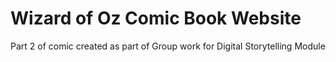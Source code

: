 # Wizard of Oz Comic Book Website
Part 2 of comic created as part of Group work for Digital Storytelling Module
